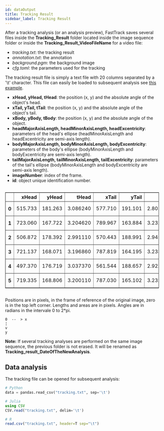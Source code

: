 ```yaml
---
id: dataOutput
title: Tracking Result
sidebar_label: Tracking Result
---
```


After a tracking analysis (or an analysis preview), FastTrack saves several files inside the **Tracking_Result** folder located inside the image sequence folder or inside the **Tracking_Result_VideoFileName** for a video file:

* *tracking.txt*: the tracking result
* *annotation.txt*: the annotation
* *background.pgm*: the background image
* *cfg.toml*: the parameters used for the tracking

The tracking result file is simply a text file with 20 columns separated by a '\t' character. This file can easily be loaded to subsequent analysis see [this example](http://www.fasttrack.sh/UserManual/blog/2019/06/21/Data-analysis-python/).

* **xHead, yHead, tHead**: the position (x, y) and the absolute angle of the object's head.
* **xTail, yTail, tTail**: the position (x, y) and the absolute angle of the object's tail.
* **xBody, yBody, tBody**: the position (x, y) and the absolute angle of the object.
* **headMajorAxisLength, headMinorAxisLength, headExcentricity**: parameters of the head's ellipse (headMinorAxisLength and headExcentricity are semi-axis length).
* **bodyMajorAxisLength, bodyMinorAxisLength, bodyExcentricity**: parameters of the body's ellipse (bodyMinorAxisLength and bodyExcentricity are semi-axis length).
* **tailMajorAxisLength, tailMinorAxisLength, tailExcentricity**: parameters of the tail's ellipse (bodyMinorAxisLength and bodyExcentricity are semi-axis length).
* **imageNumber**: index of the frame.
* **id**: object unique identification number.

<div style="overflow-x:auto;">
<style scoped>
    .dataframe tbody tr th:only-of-type {
        vertical-align: middle;
    }

    .dataframe tbody tr th {
        vertical-align: top;
    }

    .dataframe thead th {
        text-align: right;
    }
</style>
<table border="1" class="dataframe">
  <thead>
    <tr style="text-align: right;">
      <th></th>
      <th>xHead</th>
      <th>yHead</th>
      <th>tHead</th>
      <th>xTail</th>
      <th>yTail</th>
      <th>tTail</th>
      <th>xBody</th>
      <th>yBody</th>
      <th>tBody</th>
      <th>curvature</th>
      <th>...</th>
      <th>headMinorAxisLength</th>
      <th>headExcentricity</th>
      <th>tailMajorAxisLength</th>
      <th>tailMinorAxisLength</th>
      <th>tailExcentricity</th>
      <th>bodyMajorAxisLength</th>
      <th>bodyMinorAxisLength</th>
      <th>bodyExcentricity</th>
      <th>imageNumber</th>
      <th>id</th>
    </tr>
  </thead>
  <tbody>
    <tr>
      <th>0</th>
      <td>515.733</td>
      <td>181.263</td>
      <td>3.086240</td>
      <td>577.710</td>
      <td>191.101</td>
      <td>2.801250</td>
      <td>545.303</td>
      <td>185.957</td>
      <td>2.961370</td>
      <td>2.856190e-04</td>
      <td>...</td>
      <td>11.7597</td>
      <td>0.937833</td>
      <td>46.3947</td>
      <td>9.54795</td>
      <td>0.978594</td>
      <td>74.3017</td>
      <td>12.2626</td>
      <td>0.986287</td>
      <td>0</td>
      <td>0</td>
    </tr>
    <tr>
      <th>1</th>
      <td>723.060</td>
      <td>167.722</td>
      <td>3.204620</td>
      <td>789.967</td>
      <td>163.884</td>
      <td>3.232200</td>
      <td>755.204</td>
      <td>165.879</td>
      <td>3.205630</td>
      <td>6.985190e-06</td>
      <td>...</td>
      <td>13.8909</td>
      <td>0.928450</td>
      <td>50.3148</td>
      <td>10.80170</td>
      <td>0.976684</td>
      <td>80.1641</td>
      <td>12.5170</td>
      <td>0.987735</td>
      <td>0</td>
      <td>1</td>
    </tr>
    <tr>
      <th>2</th>
      <td>506.872</td>
      <td>178.392</td>
      <td>2.991110</td>
      <td>570.443</td>
      <td>188.991</td>
      <td>2.945870</td>
      <td>537.073</td>
      <td>183.428</td>
      <td>2.972330</td>
      <td>6.621030e-05</td>
      <td>...</td>
      <td>11.7005</td>
      <td>0.940189</td>
      <td>47.2875</td>
      <td>8.63518</td>
      <td>0.983185</td>
      <td>76.3063</td>
      <td>10.3726</td>
      <td>0.990718</td>
      <td>1</td>
      <td>0</td>
    </tr>
    <tr>
      <th>3</th>
      <td>721.137</td>
      <td>168.071</td>
      <td>3.196860</td>
      <td>787.819</td>
      <td>164.195</td>
      <td>3.233310</td>
      <td>753.288</td>
      <td>166.202</td>
      <td>3.205520</td>
      <td>2.174710e-05</td>
      <td>...</td>
      <td>13.9579</td>
      <td>0.927092</td>
      <td>49.7841</td>
      <td>10.92570</td>
      <td>0.975621</td>
      <td>79.8045</td>
      <td>12.6034</td>
      <td>0.987451</td>
      <td>1</td>
      <td>1</td>
    </tr>
    <tr>
      <th>4</th>
      <td>497.370</td>
      <td>176.719</td>
      <td>3.037370</td>
      <td>561.544</td>
      <td>188.657</td>
      <td>2.922960</td>
      <td>527.723</td>
      <td>182.365</td>
      <td>2.959540</td>
      <td>9.497620e-05</td>
      <td>...</td>
      <td>11.4143</td>
      <td>0.946052</td>
      <td>47.3322</td>
      <td>8.87084</td>
      <td>0.982280</td>
      <td>77.1759</td>
      <td>10.4940</td>
      <td>0.990712</td>
      <td>2</td>
      <td>0</td>
    </tr>
    <tr>
      <th>5</th>
      <td>719.335</td>
      <td>168.806</td>
      <td>3.200110</td>
      <td>787.030</td>
      <td>165.102</td>
      <td>3.232640</td>
      <td>751.426</td>
      <td>167.050</td>
      <td>3.203170</td>
      <td>1.624720e-05</td>
      <td>...</td>
      <td>13.9775</td>
      <td>0.930459</td>
      <td>50.3214</td>
      <td>10.79590</td>
      <td>0.976716</td>
      <td>80.9190</td>
      <td>12.5916</td>
      <td>0.987819</td>
      <td>2</td>
      <td>1</td>
    </tr>
  </tbody>
</table>
</div>

Positions are in pixels, in the frame of reference of the original image, zero is in the top left corner. Lengths and areas are in pixels. Angles are in radians in the intervale 0 to 2*pi.

    0  --  > x  
    ¦  
    v  
    y  

**Note:** If several tracking analyses are performed on the same image sequence, the previous folder is not erased. It will be renamed as **Tracking_result_DateOfTheNewAnalysis**.

## Data analysis

The tracking file can be opened for subsequent analysis:
```python
# Python
data = pandas.read_csv("tracking.txt", sep='\t')
```

```julia
# Julia
using CSV
CSV.read("tracking.txt", delim='\t')
```

```R
# R
read.csv("tracking.txt", header=T sep="\t")
```

